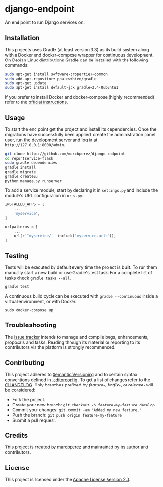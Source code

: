 # django-endpoint

An end point to run Django services on.

## Installation

This projects uses Gradle (at least version 3.3) as its build system along with
a Docker and docker-compose wrapper for continuous development. On Debian Linux
distributions Gradle can be installed with the following commands:

```bash
sudo apt-get install software-properties-common
sudo add-apt-repository ppa:cwchien/gradle
sudo apt-get update
sudo apt-get install default-jdk gradle=3.4-0ubuntu1
```

If you prefer to install Docker and docker-compose (highly recommended) refer to
the [official instructions][install-docker-compose].

## Usage

To start the end point get the project and install its dependencies. Once the
migrations have successfully been applied, create the administration panel user,
run the development server and log in at `http://127.0.0.1:8000/admin`.

```bash
git clone https://github.com/marcbperez/django-endpoint
cd reportservice-flask
sudo gradle dependencies
gradle install
gradle migrate
gradle createSu
python manage.py runserver
```

To add a service module, start by declaring it in `settings.py` and include the
module's URL configuration in `urls.py`.

```python
INSTALLED_APPS = [
    ...
    'myservice',
]
```

```python
urlpatterns = [
    ...
    url(r'^myservice/', include('myservice.urls')),
]
```

## Testing

Tests will be executed by default every time the project is built. To run them
manually start a new build or use Gradle's test task. For a complete list of
tasks check `gradle tasks --all`.

```bash
gradle test
```

A continuous build cycle can be executed with `gradle --continuous` inside a
virtual environment, or with Docker.

```
sudo docker-compose up
```

## Troubleshooting

The [issue tracker][issue-tracker] intends to manage and compile bugs,
enhancements, proposals and tasks. Reading through its material or reporting to
its contributors via the platform is strongly recommended.

## Contributing

This project adheres to [Semantic Versioning][semver] and to certain syntax
conventions defined in [.editorconfig][editorconfig]. To get a list of changes
refer to the [CHANGELOG][changelog]. Only branches prefixed by *feature-*,
*hotfix-*, or *release-* will be considered:

  - Fork the project.
  - Create your new branch: `git checkout -b feature-my-feature develop`
  - Commit your changes: `git commit -am 'Added my new feature.'`
  - Push the branch: `git push origin feature-my-feature`
  - Submit a pull request.

## Credits

This project is created by [marcbperez][author] and maintained by its
[author][author] and contributors.

## License

This project is licensed under the [Apache License Version 2.0][license].

[author]: https://marcbperez.github.io
[issue-tracker]: https://github.com/marcbperez/django-endpoint/issues
[editorconfig]: .editorconfig
[changelog]: CHANGELOG.md
[license]: LICENSE
[semver]: http://semver.org
[install-docker-compose]: https://docs.docker.com/compose/install/
